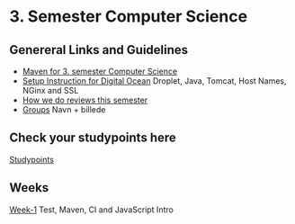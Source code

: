 # 3. Semester Computer Science

## Genereral Links and Guidelines
- [Maven for 3. semester Computer Science](https://docs.google.com/document/d/1WhUccsbU7SzomqSKau30BcmfsvjBMCNDsWGohFFmyRI/edit?usp=sharing)
- [Setup Instruction for Digital Ocean](https://docs.google.com/document/d/1pP1eLz1r-gxPhzzZcEyhQMKIiv_kxFkQKZu_XC8IjFg/edit?usp=sharing) Droplet, Java, Tomcat, Host Names, NGinx and SSL
- [How we do reviews this semester](https://docs.google.com/document/d/11B-nUI3B4LQNXGe2yGmPPCrosXgRlkhBMcbPa2yLeo8/edit?usp=sharing)
- [Groups](https://docs.google.com/document/d/1-uTKp8SJwT6RXIBY1XxmaWtPK6rRvesc6JHD9rKEXRc/edit?usp=sharing) Navn + billede

## Check your studypoints here
[Studypoints](https://studypoints.info)

## Weeks
[Week-1](https://github.com/cphdat3sem2019spring/Week-01) Test, Maven, CI and JavaScript Intro

